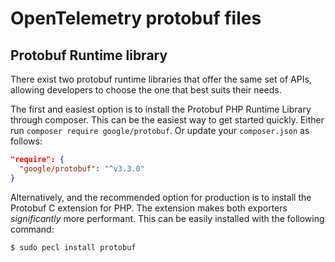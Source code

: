 # OpenTelemetry protobuf files

## Protobuf Runtime library

There exist two protobuf runtime libraries that offer the same set of APIs, allowing developers to choose the one that 
best suits their needs.

The first and easiest option is to install the Protobuf PHP Runtime Library through composer. This can be the easiest 
way to get started quickly. Either run `composer require google/protobuf`. Or update your `composer.json` as follows:

```json
"require": {
  "google/protobuf": "^v3.3.0"
}
```

Alternatively, and the recommended option for production is to install the Protobuf C extension for PHP. The extension
makes both exporters _significantly_ more performant. This can be easily installed with the following command:
```sh
$ sudo pecl install protobuf
```
